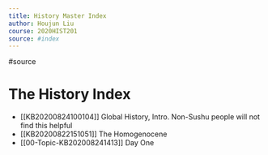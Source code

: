 ```yaml
---
title: History Master Index
author: Houjun Liu
course: 2020HIST201
source: #index
---
```


#source

# The History Index

* [[KB20200824100104]] Global History, Intro. Non-Sushu people will not find this helpful
* [[KB20200822151051]] The Homogenocene
* [[00-Topic-KB202008241413]] Day One